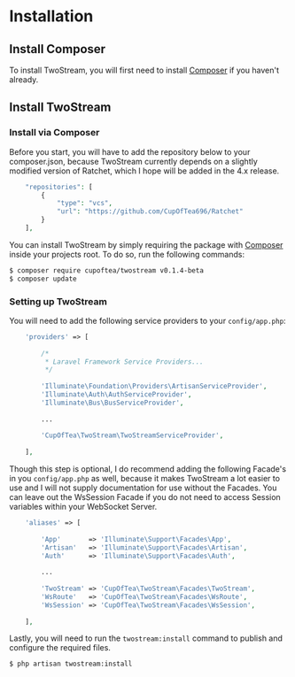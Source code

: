 # Installation
<!-- [[TOC]] -->

## Install Composer

To install TwoStream, you will first need to install [Composer][composer] if you haven't already.

## Install TwoStream

### Install via Composer

Before you start, you will have to add the repository below to your composer.json, because TwoStream currently depends on a slightly modified version of Ratchet, which I hope will be added in the 4.x release.

```php
    "repositories": [
        {
            "type": "vcs",
            "url": "https://github.com/CupOfTea696/Ratchet"
        }
    ],
```

You can install TwoStream by simply requiring the package with [Composer][composer] inside your projects root. To do so, run the following commands:

```bash
$ composer require cupoftea/twostream v0.1.4-beta
$ composer update
```

### Setting up TwoStream

You will need to add the following service providers to your `config/app.php`:

```php
	'providers' => [
        
		/*
		 * Laravel Framework Service Providers...
		 */
        
        'Illuminate\Foundation\Providers\ArtisanServiceProvider',
        'Illuminate\Auth\AuthServiceProvider',
        'Illuminate\Bus\BusServiceProvider',
        
        ...
        
        'CupOfTea\TwoStream\TwoStreamServiceProvider',
        
	],
```
Though this step is optional, I do recommend adding the following Facade's in you `config/app.php` as well, because it makes TwoStream a lot easier to use and I will not supply documentation for use without the Facades. You can leave out the WsSession Facade if you do not need to access Session variables within your WebSocket Server.

```php
    'aliases' => [
        
		'App'       => 'Illuminate\Support\Facades\App',
		'Artisan'   => 'Illuminate\Support\Facades\Artisan',
		'Auth'      => 'Illuminate\Support\Facades\Auth',
		
		...
		
        'TwoStream' => 'CupOfTea\TwoStream\Facades\TwoStream',
        'WsRoute'   => 'CupOfTea\TwoStream\Facades\WsRoute',
        'WsSession' => 'CupOfTea\TwoStream\Facades\WsSession',
        
	],
```

Lastly, you will need to run the `twostream:install` command to publish and configure the required files.

```bash
$ php artisan twostream:install
```


[composer]: https://getcomposer.org/doc/00-intro.md

